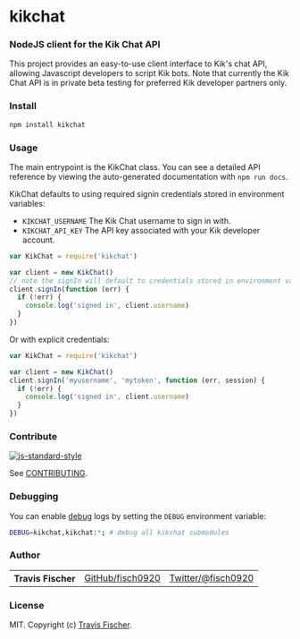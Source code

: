 # kikchat

### NodeJS client for the Kik Chat API

This project provides an easy-to-use client interface to Kik's chat API, allowing Javascript developers to script Kik bots. Note that currently the Kik Chat API is in private beta testing for preferred Kik developer partners only.

### Install

```bash
npm install kikchat
```

### Usage

The main entrypoint is the KikChat class. You can see a detailed API reference by viewing the auto-generated documentation with `npm run docs`.

KikChat defaults to using required signin credentials stored in environment variables:

- `KIKCHAT_USERNAME` The Kik Chat username to sign in with.
- `KIKCHAT_API_KEY`  The API key associated with your Kik developer account.

```javascript
var KikChat = require('kikchat')

var client = new KikChat()
// note the signIn will default to credentials stored in environment variables
client.signIn(function (err) {
  if (!err) {
    console.log('signed in', client.username)
  }
})
```

Or with explicit credentials:

```javascript
var KikChat = require('kikchat')

var client = new KikChat()
client.signIn('myusername', 'mytoken', function (err, session) {
  if (!err) {
    console.log('signed in', client.username)
  }
})
```

### Contribute

[![js-standard-style](https://cdn.rawgit.com/feross/standard/master/badge.svg)](https://github.com/feross/standard)

See [CONTRIBUTING](https://github.com/SnapsApp/kikchat/blob/master/CONTRIBUTING.md).

### Debugging

You can enable [debug](https://www.npmjs.com/package/debug) logs by setting the `DEBUG` environment variable:

```bash
DEBUG=kikchat,kikchat:*; # debug all kikchat submodules
```

### Author

<table><tbody>
<tr><th align="left">Travis Fischer</th><td><a href="https://github.com/fisch0920">GitHub/fisch0920</a></td><td><a href="http://twitter.com/fisch0920">Twitter/@fisch0920</a></td></tr>
</tbody></table>

### License

MIT. Copyright (c) [Travis Fischer](https://makesnaps.com).
